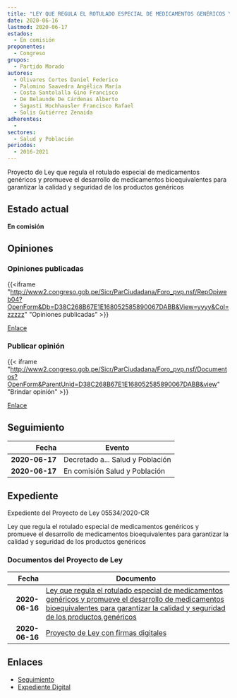 ```yaml
---
title: "LEY QUE REGULA EL ROTULADO ESPECIAL DE MEDICAMENTOS GENÉRICOS Y PROMUEVE EL DESARROLLO DE MEDICAMENTOS BIOEQUIVALENTES PARA GARANTIZAR LA CANTIDAD Y SEGURIDAD DE LOS PRODUCTOS GENÉRICOS"
date: 2020-06-16
lastmod: 2020-06-17
estados: 
  - En comisión
proponentes: 
  - Congreso
grupos: 
  - Partido Morado
autores: 
  - Olivares Cortes Daniel Federico
  - Palomino Saavedra Angélica María
  - Costa Santolalla Gino Francisco
  - De Belaunde De Cárdenas Alberto
  - Sagasti Hochhausler Francisco Rafael
  - Solis Gutiérrez Zenaida
adherentes: 
  - 
sectores: 
  - Salud y Población
periodos: 
  - 2016-2021
---
```


Proyecto de Ley que regula el rotulado especial de medicamentos genéricos y promueve el desarrollo de medicamentos bioequivalentes para garantizar la calidad y seguridad de los productos genéricos


## Estado actual

**En comisión**

## Opiniones

### Opiniones publicadas

{{<iframe "http://www2.congreso.gob.pe/Sicr/ParCiudadana/Foro_pvp.nsf/RepOpiweb04?OpenForm&Db=D38C268B67E1E168052585890067DABB&View=yyyy&Col=zzzzz" "Opiniones publicadas" >}}

[Enlace](http://www2.congreso.gob.pe/Sicr/ParCiudadana/Foro_pvp.nsf/RepOpiweb04?OpenForm&Db=D38C268B67E1E168052585890067DABB&View=yyyy&Col=zzzzz)
### Publicar opinión

{{< iframe "http://www2.congreso.gob.pe/Sicr/ParCiudadana/Foro_pvp.nsf/Documentos?OpenForm&ParentUnid=D38C268B67E1E168052585890067DABB&view" "Brindar opinión" >}}

[Enlace](http://www2.congreso.gob.pe/Sicr/ParCiudadana/Foro_pvp.nsf/Documentos?OpenForm&ParentUnid=D38C268B67E1E168052585890067DABB&view)

## Seguimiento

| Fecha | Evento |
|------:|--------|
| **2020-06-17** | Decretado a... Salud y Población|
| **2020-06-17** | En comisión Salud y Población|


## Expediente

Expediente del Proyecto de Ley 05534/2020-CR

Ley que regula el rotulado especial de medicamentos genéricos y promueve el desarrollo de medicamentos bioequivalentes para garantizar la calidad y seguridad de los productos genéricos


### Documentos del Proyecto de Ley

| Fecha | Documento |
|------:|--------|
| **2020-06-16** | [Ley que regula el rotulado especial de medicamentos genéricos y promueve el desarrollo de medicamentos bioequivalentes para garantizar la calidad y seguridad de los productos genéricos](http://www.leyes.congreso.gob.pe/Documentos/2016_2021/Proyectos_de_Ley_y_de_Resoluciones_Legislativas/PL05534_20200616.pdf) |
| **2020-06-16** | [Proyecto de Ley con firmas digitales](http://www.leyes.congreso.gob.pe/Documentos/2016_2021/Proyectos_de_Ley_y_de_Resoluciones_Legislativas/Proyectos_Firmas_digitales/PL05534.pdf) |

## Enlaces 

- [Seguimiento](http://www2.congreso.gob.pe/Sicr/TraDocEstProc/CLProLey2016.nsf/f7fff46988ca05b1052578e100829cc7/934877f4aecaaa1b05258589006c367f?OpenDocument)
- [Expediente Digital](http://www2.congreso.gob.pe/Sicr/TraDocEstProc/CLProLey2016.nsf/f7fff46988ca05b1052578e100829cc7/934877f4aecaaa1b05258589006c367f?OpenDocument&Click=05257FB7005EB655.eb71d0cf91d8294e05256cdf006b5706/$Body/0.1C6C)
